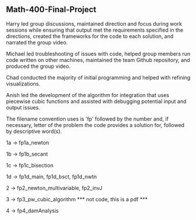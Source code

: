 ## Math-400-Final-Project
Harry led group discussions, maintained direction and focus during work sessions while ensuring that output met the requirements specified in the directions, created the frameworks for the code to each solution, and narrated the group video.

Michael led troubleshooting of issues with code, helped group members run code written on other machines, maintained the team Github repository, and produced the group video.

Chad conducted the majority of initial programming and helped with refining visualizations.

Anish led the development of the algorithm for integration that uses piecewise cubic functions and assisted with debugging potential input and output issues.


The filename convention uses is 'fp' followed by the number and, if necessary, letter of the problem the code provides a solution for, followed by descriptive word(s).

1a -> fp1a_newton

1b -> fp1b_secant

1c -> fp1c_bisection

1d -> fp1d_main, fp1d_bsct, fp1d_nwtn

2 -> fp2_newton_multivariable, fp2_invJ

3 -> fp3_pw_cubic_algorithm *** not code, this is a pdf ***

4 -> fp4_damAnalysis
